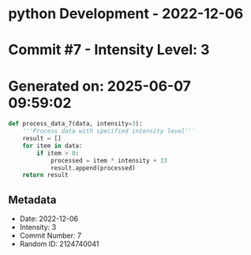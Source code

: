 ﻿# python Development - 2022-12-06
# Commit #7 - Intensity Level: 3
# Generated on: 2025-06-07 09:59:02
```python
def process_data_7(data, intensity=3):
    '''Process data with specified intensity level'''
    result = []
    for item in data:
        if item > 0:
            processed = item * intensity + 33
            result.append(processed)
    return result
```
## Metadata
- Date: 2022-12-06
- Intensity: 3
- Commit Number: 7
- Random ID: 2124740041
